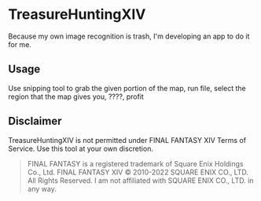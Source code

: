 # TreasureHuntingXIV
Because my own image recognition is trash, I'm developing an app to do it for me.

## Usage
Use snipping tool to grab the given portion of the map, run file, select the region that the map gives you, ????, profit

## Disclaimer 
TreasureHuntingXIV is not permitted under FINAL FANTASY XIV Terms of Service. Use this tool at your own discretion.
> FINAL FANTASY is a registered trademark of Square Enix Holdings Co., Ltd. FINAL FANTASY XIV © 2010-2022 SQUARE ENIX CO., LTD. All Rights Reserved. I am not affiliated with SQUARE ENIX CO., LTD. in any way.
